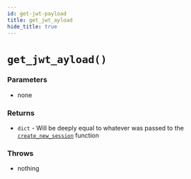 ```yaml
---
id: get-jwt-payload
title: get_jwt_ayload
hide_title: true
---
```


# `get_jwt_ayload()`

### Parameters
- none

### Returns
- `dict` - Will be deeply equal to whatever was passed to the [`create_new_session`](../create-new-session) function

### Throws
- nothing
